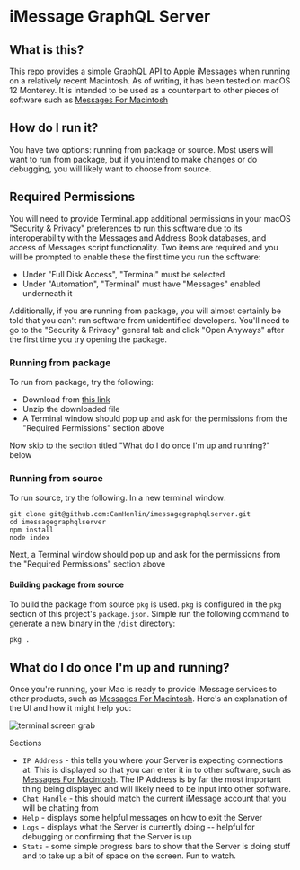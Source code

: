 # iMessage GraphQL Server

## What is this?
This repo provides a simple GraphQL API to Apple iMessages when running on a relatively recent Macintosh. As of writing, it has been tested on macOS 12 Monterey. It is intended to be used as a counterpart to other pieces of software such as [Messages For Macintosh](https://github.com/CamHenlin/MessagesForMacintosh)

## How do I run it?
You have two options: running from package or source. Most users will want to run from package, but if you intend to make changes or do debugging, you will likely want to choose from source.

## Required Permissions
You will need to provide Terminal.app additional permissions in your macOS "Security & Privacy" preferences to run this software due to its interoperability with the Messages and Address Book databases, and access of Messages script functionality. Two items are required and you will be prompted to enable these the first time you run the software:

- Under "Full Disk Access", "Terminal" must be selected
- Under "Automation", "Terminal" must have "Messages" enabled underneath it

Additionally, if you are running from package, you will almost certainly be told that you can't run software from unidentified developers. You'll need to go to the "Security & Privacy" general tab and click "Open Anyways" after the first time you try opening the package.

### Running from package
To run from package, try the following:

- Download from [this link](https://github.com/CamHenlin/imessagegraphqlserver/raw/main/dist/imessagegraphqlserver.zip)
- Unzip the downloaded file
- A Terminal window should pop up and ask for the permissions from the "Required Permissions" section above

Now skip to the section titled "What do I do once I'm up and running?" below

### Running from source
To run source, try the following. In a new terminal window:

```
git clone git@github.com:CamHenlin/imessagegraphqlserver.git
cd imessagegraphqlserver
npm install
node index
```

Next, a Terminal window should pop up and ask for the permissions from the "Required Permissions" section above

#### Building package from source
To build the package from source `pkg` is used. `pkg` is configured in the `pkg` section of this project's `package.json`. Simple run the following command to generate a new binary in the `/dist` directory:

```
pkg .
```

## What do I do once I'm up and running?
Once you're running, your Mac is ready to provide iMessage services to other products, such as [Messages For Macintosh](https://github.com/CamHenlin/MessagesForMacintosh). Here's an explanation of the UI and how it might help you:

![terminal screen grab](https://henlin.net/images/mfmserverscreengrab.png)

Sections
- `IP Address` - this tells you where your Server is expecting connections at. This is displayed so that you can enter it in to other software, such as [Messages For Macintosh](https://github.com/CamHenlin/MessagesForMacintosh). The IP Address is by far the most important thing being displayed and will likely need to be input into other software.
- `Chat Handle` - this should match the current iMessage account that you will be chatting from
- `Help` - displays some helpful messages on how to exit the Server
- `Logs` - displays what the Server is currently doing -- helpful for debugging or confirming that the Server is up
- `Stats` - some simple progress bars to show that the Server is doing stuff and to take up a bit of space on the screen. Fun to watch.
